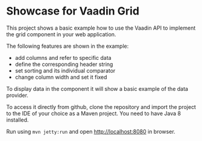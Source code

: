 # Showcase for Vaadin Grid

This project shows a basic example how to use the Vaadin API to implement the grid component in your web application. 

The following features are shown in the example:
- add columns and refer to specific data
- define the corresponding header string 
- set sorting and its individual comparator
- change column width and set it fixed

To display data in the component it will show a basic example of the data provider. 

To access it directly from github, clone the repository and import the project to the IDE of your choice as a Maven project. You need to have Java 8 installed.

Run using `mvn jetty:run` and open [http://localhost:8080](http://localhost:8080) in browser.   